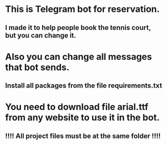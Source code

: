 # This is Telegram bot for reservation.
## I made it to help people book the tennis court, but you can change it.
# Also you can change all messages that bot sends.
## Install all packages from the file requirements.txt 
# You need to download file arial.ttf from any website to use it in the bot.
## !!!! All project files must be at the same folder !!!!

